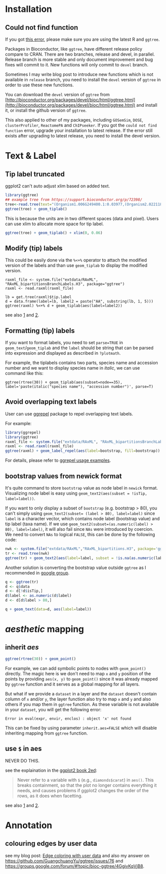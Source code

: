 <!-- addtoany:= -->

<link rel="stylesheet" href="https://guangchuangyu.github.io/css/font-awesome.min.css">


# <i class="fa fa-download"></i> Installation

## <i class="fa fa-angle-double-right"></i> Could not find function

If you got [this error](https://github.com/GuangchuangYu/ggtree/issues/12), please make sure you are using the latest R and `ggtree`.

Packages in Bioconductor, like `ggtree`, have different release policy compare to CRAN. There are two branches, release and devel, in parallel. Release branch is more stable and only document improvement and bug fixes will commit to it. New functions will only commit to `devel` branch.

Sometimes I may write blog post to introduce new functions which is not available in `release` branch, you need to install the `devel` version of `ggtree` in order to use these new functions.

You can download the `devel` version of `ggtree` from [http://bioconductor.org/packages/devel/bioc/html/ggtree.html](http://bioconductor.org/packages/devel/bioc/html/ggtree.html) and install it, or install the github version of `ggtree`.

This also applied to other of my packages, including `GOSemSim`, `DOSE`, `clusterProfiler`, `ReactomePA` and `ChIPseeker`. If you got the `could not find function` error, upgrade your installation to latest release. If the error still exists after upgrading to latest release, you need to install the devel version.


# <i class="fa fa-text-height"></i> Text & Label

## <i class="fa fa-angle-double-right"></i> Tip label truncated

ggplot2 can't auto adjust xlim based on added text.

```r
library(ggtree)
## example tree from https://support.bioconductor.org/p/72398/
tree<-read.tree(text="(Organism1.006G249400.1:0.03977,(Organism2.022118m:0.01337,(Organism3.J34265.1:0.00284,Organism4.G02633.1:0.00468)0.51:0.0104):0.02469);")
ggtree(tree) + geom_tiplab()
```

This is because the units are in two different spaces (data and pixel). Users can use xlim to allocate more space for tip label.

```r
ggtree(tree) + geom_tiplab() + xlim(0, 0.06)
```

## <i class="fa fa-angle-double-right"></i> Modify (tip) labels

This could be easily done via the `%<+%` operator to attach the
modified version of the labels and than use `geom_tiplab` to display
the modified version.


```
raxml_file <- system.file("extdata/RAxML", "RAxML_bipartitionsBranchLabels.H3", package="ggtree")
raxml <- read.raxml(raxml_file)

lb = get.tree(raxml)$tip.label
d = data.frame(label=lb, label2 = paste("AA", substring(lb, 1, 5)))
ggtree(raxml) %<+% d + geom_tiplab(aes(label=label2))
```

see also
[1](https://groups.google.com/forum/?utm_medium=email&utm_source=footer#!msg/bioc-ggtree/tFdFgCJ7gQA/tZ6phSgUDQAJ)
and [2](https://github.com/GuangchuangYu/ggtree/issues/106).

## <i class="fa fa-angle-double-right"></i> Formatting (tip) labels

If you want to format labels, you need to set `parse=TRUE` in `geom_text`/`geom_tiplab` and the `label` should be string that can be parsed into expression and displayed as described in `?plotmath`.

For example, the tiplabels contains two parts, species name and accession number and we want to display species name in _italic_, we can use command like this:

```
ggtree(rtree(30)) + geom_tiplab(aes(subset=node==35), label='paste(italic("species name"), "accession number")', parse=T)
```

## <i class="fa fa-angle-double-right"></i> Avoid overlapping text labels

User can use [ggrepel](https://cran.r-project.org/web/packages/ggrepel/) package to repel overlapping text labels.

For example:

```r
library(ggrepel)
library(ggtree)
raxml_file <- system.file("extdata/RAxML", "RAxML_bipartitionsBranchLabels.H3", package="ggtree")
raxml <- read.raxml(raxml_file)
ggtree(raxml) + geom_label_repel(aes(label=bootstrap, fill=bootstrap))
```

For details, please refer to [ggrepel usage examples](https://cran.r-project.org/web/packages/ggrepel/vignettes/ggrepel.html).

## <i class="fa fa-angle-double-right"></i> bootstrap values from newick format

It's quite command to store `bootstrap` value as node label in `newick` format. Visualizing node label is easy using `geom_text2(aes(subset = !isTip, label=label))`.

If you want to only display a subset of `bootstrap` (e.g. bootstrap > 80), you can't simply using `geom_text2(subset= (label > 80), label=label)` since `label` is a character vector, which contains node label (bootstrap value) and tip label (taxa name). If we use `geom_text2(subset=(as.numeric(label) > 80), label=label)`, it will also fail since `NAs` were introduced by coercion. We need to convert `NAs` to logical `FALSE`, this can be done by the following code:

```r
nwk <- system.file("extdata/RAxML","RAxML_bipartitions.H3", package='ggtree')
tr <- read.tree(nwk)
ggtree(tr) + geom_text2(aes(label=label, subset = !is.na(as.numeric(label)) & as.numeric(label) > 80))
```

Another solution is converting the bootstrap value outside `ggtree` as I recommended in [google group](https://groups.google.com/forum/?utm_medium=email&utm_source=footer#!msg/bioc-ggtree/hiRBjGaAfI0/Y-2zDpvtAwAJ).

```r
q <- ggtree(tr)
d <- q$data
d <- d[!d$isTip,]
d$label <- as.numeric(d$label)
d <- d[d$label > 80,]

q + geom_text(data=d, aes(label=label))
```


# <i class="fa fa-map-marker"></i> _aesthetic_ mapping

## <i class="fa fa-angle-double-right"></i> inherit _aes_

```r
ggtree(rtree(30)) + geom_point()
```

For example, we can add symbolic points to nodes with `geom_point()` directly.
The magic here is we don't need to map `x` and `y` position of the points by providing `aes(x, y)` to `geom_point()` since it was already mapped by `ggtree` function and it serves as a global mapping for all layers.

But what if we provide a `dataset` in a layer and the `dataset` doesn't contain column of `x` and/or `y`,
the layer function also try to map `x` and `y` and also others if you map them in `ggtree` function.
As these variable is not available in your `dataset`, you will get the following error:

```
Error in eval(expr, envir, enclos) : object 'x' not found
```

This can be fixed by using parameter `inherit.aes=FALSE` which will disable inheriting mapping from `ggtree` function.

## <i class="fa fa-angle-double-right"></i> use `$` in aes

NEVER DO THIS.

see the explaination in the [ggplot2 book 2ed](https://github.com/hadley/ggplot2-book/blob/master/layers.rmd#aesthetic-mappings-secaes):

>Never refer to a variable with `$` (e.g., `diamonds$carat`) in `aes()`. This breaks containment, so that the plot no longer contains everything it needs, and causes problems if ggplot2 changes the order of the rows, as it does when facetting.

see also
[1](https://groups.google.com/forum/?utm_medium=email&utm_source=footer#!msg/bioc-ggtree/hViM6vRZF94/MsZT8qRgBwAJ)
and [2](https://github.com/GuangchuangYu/ggtree/issues/106).


# <i class="fa fa-tree"></i> Annotation

## <i class="fa fa-angle-double-right"></i> colouring edges by user data

see my blog post:
[Edge coloring with user data](http://guangchuangyu.github.io/2016/12/edge-coloring-with-user-data/)
and also my answer on <https://github.com/GuangchuangYu/ggtree/issues/76>
and <https://groups.google.com/forum/#!topic/bioc-ggtree/4GgivKqVjB8>.


